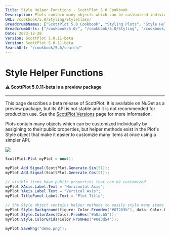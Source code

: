 ```yaml
---
Title: Style Helper Functions - ScottPlot 5.0 Cookbook
Description: Plots contain many objects which can be customized individually by assigining to their public properties, but helper methods exist in the Plot's Style object that make it easier to customzie many items at once using a simpler API.
URL: /cookbook/5.0/Styling/StyleClass/
BreadcrumbNames: ["ScottPlot 5.0 Cookbook", "Styling Plots", "Style Helper Functions"]
BreadcrumbUrls: ["/cookbook/5.0/", "/cookbook/5.0/Styling", "/cookbook/5.0/Styling/StyleClass"]
Date: 2023-12-28
Version: ScottPlot 5.0.11-beta
Version: ScottPlot 5.0.11-beta
SearchUrl: "/cookbook/5.0/search/"
---
```


# Style Helper Functions



<div class='alert alert-warning' role='alert'><h4 class='alert-heading py-0 my-0'>⚠️ ScottPlot 5.0.11-beta is a preview package</h4><hr /><p class='mb-0'><span class='fw-semibold'>This page describes a beta release of ScottPlot.</span> It is available on NuGet as a preview package, but its API is not stable and it is not recommended for production use. See the <a href='https://scottplot.net/versions/'>ScottPlot Versions</a> page for more information. </p></div>



Plots contain many objects which can be customized individually by assigining to their public properties, but helper methods exist in the Plot's Style object that make it easier to customzie many items at once using a simpler API.

[![](/cookbook/5.0/images/StyleClass.png)](/cookbook/5.0/images/StyleClass.png)

```cs
ScottPlot.Plot myPlot = new();

myPlot.Add.Signal(ScottPlot.Generate.Sin(51));
myPlot.Add.Signal(ScottPlot.Generate.Cos(51));

// visible items have public properties that can be customized
myPlot.XAxis.Label.Text = "Horizontal Axis";
myPlot.YAxis.Label.Text = "Vertical Axis";
myPlot.TitlePanel.Label.Text = "Plot Title";

// the Style object contains helper methods to easily style many items at once
myPlot.Style.Background(figure: Color.FromHex("#07263b"), data: Color.FromHex("#0b3049"));
myPlot.Style.ColorAxes(Color.FromHex("#a0acb5"));
myPlot.Style.ColorGrids(Color.FromHex("#0e3d54"));

myPlot.SavePng("demo.png");

```


